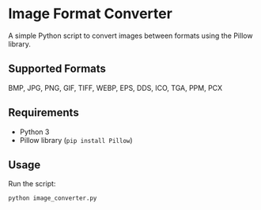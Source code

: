 # Image Format Converter

A simple Python script to convert images between formats using the Pillow library.

## Supported Formats

BMP, JPG, PNG, GIF, TIFF, WEBP, EPS, DDS, ICO, TGA, PPM, PCX

## Requirements

- Python 3
- Pillow library (`pip install Pillow`)

## Usage

Run the script:
```bash
python image_converter.py
